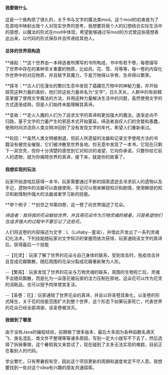 #### **我要做什么**

​	这是一个我构思了很久的，关于书与文字的魔法类mod。这个mod的初衷是为了在游戏中映射出我个人对现实世界的思考，我想要将我个人的幻想结合实际生活中的感想，以魔法的形式在mod中体现，希望能够通过写mod的方式使这些感想表达出来，以代码的形式保存并且传递给其他人。

#### **总体的世界观构造**

​	**缘起：**这个世界由一本缔造者所撰写的书所构成，书中有若干卷，每卷描写了世界中存在的某种至关重要的物质，比如风、花、雪、月等等，每一卷的内容化作世界中的对应物质，并且赋予其魔力，于是万物得以孕育，生命得以繁荣。

​	**探寻：**古人们在漫长的繁衍生息中发现了蕴藏在万物中的神秘力量，并开始探究这种力量的奥妙，他们将这些力量命名为“文字”，日久天长，人群中的有些精英掌握了使用文字魔法的方法，并用这种力量解决生活中的问题，虽然使用文字的方式逐渐成熟，但是人们始终未能理解其真谛。

​	**变故：**走火入魔的人们为了追求文字的真谛和更加强大的魔法，逐渐走向不归路，基于文字的力量产生的邪恶术式开始蔓延，缔造者哀叹人们的贪婪和愚蠢，使用时间洪流将人类文明冲回到了没有发现文字的年代，希望人们重新来过。

​	**轮回：**虽然人类文明被倒退，但前人所遗留的法器和记录文字使用方法的书籍没有被完全摧毁，它们被冲散至世界各地。你无意中发现了一本书，它现在只剩下一具空壳，但你十分清楚的感觉到它对知识的渴望，它向你承诺，只要你给它前人的遗物，就为你揭晓世界的真谛，接下来，就是你的故事了。

#### **我想实现的玩法**

​	玩家开始游戏后获得一本书，玩家需要通过不断的探索遗迹去寻求前人的遗物以及手记，遗物中的法器可以直接使用，手记可以用来解锁知识和剧情，使用解锁的知识和剧情制作强大的法器或者学习新的技能。

**举个例子：**创世之书第四卷，这一卷了向世界描述了花朵。

  *缔造者：我将我的花朵献给世界，并且用花朵作为万物灵魂的根基，只是希望他们在追求强大的过程中不要忘记了这些花。*

  人们将这卷的内容描述为文字：L（Lullaby--童谣），并借此开发出了一系列灵魂幻化法术。下列技能随玩家对文字知识的掌握而依次获得，玩家通晓该文字的真谛后，获得最后一个技能

  --【花灵】：玩家了解了世界的花朵与自己身体的联系，受到攻击时，免疫攻击并且变成花瓣飘散，随后周围的花朵分裂成花瓣重新聚为人形。

  --【繁英】：玩家发现了世界的花朵与万物灵魂的联系，周围的生物死亡后，灵魂不会随风飘散，而是化为一朵莲花被玩家的法力压制在原地，这朵花可以作为花灵的消耗品，也可以授予肉体使其复活。

  --【圣卷：花】：玩家通晓了世界花朵的真谛，并且以将圣卷具象化，以圣卷的形式降生，关于花的技能范围扩大到整个世界，这个形态下如果玩家死亡，代表世界的花朵已经全部凋谢，该圣卷被消灭。

#### **我做到了哪里**

​	由于没有Java的编程经验，前期做了很多版本，最后大多因为各种函数名满天飞、类名混乱、类文件不整理等等诸多原因，写到一定大小就写不下去了，然后选择了拆掉重做，这个暑假我又来尝试了，现在碰到了太多无法实现的难题，目前正在看别人的代码。

​	学业繁忙，只有寒暑假有空，因此这个项目更新的周期和速度肯定不尽人意。我想要找到一些对这个idea有兴趣的朋友共通探索。

